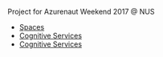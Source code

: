 Project for Azurenaut Weekend 2017 @ NUS

 - [Spaces](https://spaces.google.com/space/3046187039402835115)
 - [Cognitive Services](https://www.microsoft.com/cognitive-services/en-us/computer-vision-api/documentation)
 - [Cognitive Services](https://www.microsoft.com/cognitive-services/en-us/computer-vision-api/documentation)